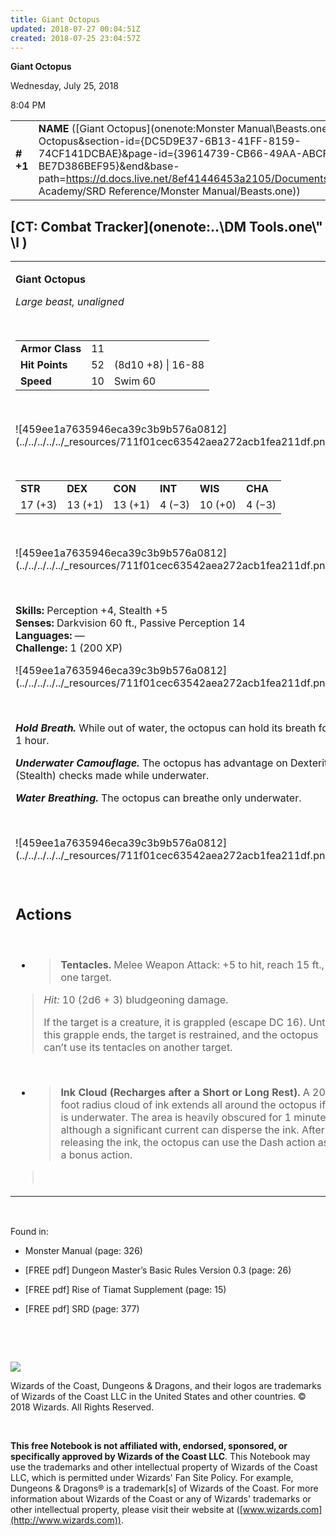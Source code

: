 ```yaml
---
title: Giant Octopus
updated: 2018-07-27 00:04:51Z
created: 2018-07-25 23:04:57Z
---
```


**Giant Octopus**

Wednesday, July 25, 2018

8:04 PM

|           |                                                                                                                                                                                                                                                                                                          |        |        |        |     |       |        |
|-----------|----------------------------------------------------------------------------------------------------------------------------------------------------------------------------------------------------------------------------------------------------------------------------------------------------------|--------|--------|--------|-----|-------|--------|
| **\# +1** | **NAME** ([Giant Octopus](onenote:Monster Manual\\Beasts.one#Giant Octopus&section-id={DC5D9E37-6B13-41FF-8159-74CF141DCBAE}&page-id={39614739-CB66-49AA-ABCF-BE7D386BEF95}&end&base-path=https://d.docs.live.net/8ef41446453a2105/Documents/Adventure Academy/SRD Reference/Monster Manual/Beasts.one)) | **11** | **52** | **52** | \-  | Notes | 200 XP |

## [CT: Combat Tracker](onenote:..\\DM Tools.one\\" \l )

<table><tbody><tr class="odd"><td><p><strong>Giant Octopus</strong></p><p><em>Large beast, unaligned</em></p><p> </p><table><tbody><tr class="odd"><td><strong>Armor Class</strong></td><td>11</td><td> </td></tr><tr class="even"><td><strong>Hit Points</strong></td><td>52</td><td>(8d10 +8) | 16-88</td></tr><tr class="odd"><td><strong>Speed</strong></td><td>10</td><td>Swim 60</td></tr></tbody></table><p> </p><p>![459ee1a7635946eca39c3b9b576a0812](../../../../../_resources/711f01cec63542aea272acb1fea211df.png)</p><p> </p><table><tbody><tr class="odd"><td><strong>STR</strong></td><td><strong>DEX</strong></td><td><strong>CON</strong></td><td><strong>INT</strong></td><td><strong>WIS</strong></td><td><strong>CHA</strong></td></tr><tr class="even"><td>17 (+3)</td><td>13 (+1)</td><td>13 (+1)</td><td>4 (−3)</td><td>10 (+0)</td><td>4 (−3)</td></tr></tbody></table><p> </p><p>![459ee1a7635946eca39c3b9b576a0812](../../../../../_resources/711f01cec63542aea272acb1fea211df.png)</p><p> </p><p><strong>Skills:</strong> Perception +4, Stealth +5<br />
<strong>Senses:</strong> Darkvision 60 ft., Passive Perception 14<br />
<strong>Languages:</strong> —<br />
<strong>Challenge:</strong> 1 (200 XP)</p><p>![459ee1a7635946eca39c3b9b576a0812](../../../../../_resources/711f01cec63542aea272acb1fea211df.png)</p><p> </p><p><em><strong>Hold Breath.</strong></em> While out of water, the octopus can hold its breath for 1 hour.</p><p><em><strong>Underwater Camouflage.</strong></em> The octopus has advantage on Dexterity (Stealth) checks made while underwater.</p><p><em><strong>Water Breathing.</strong></em> The octopus can breathe only underwater.</p><p> </p><p>![459ee1a7635946eca39c3b9b576a0812](../../../../../_resources/711f01cec63542aea272acb1fea211df.png)</p><p> </p><h2 id="actions"><strong>Actions</strong></h2><p> </p><ul><li><blockquote><p><strong>Tentacles.</strong> Melee Weapon Attack: +5 to hit, reach 15 ft., one target.</p></blockquote></li></ul><blockquote><p><em>Hit:</em> 10 (2d6 + 3) bludgeoning damage.</p><p>If the target is a creature, it is grappled (escape DC 16). Until this grapple ends, the target is restrained, and the octopus can’t use its tentacles on another target.</p></blockquote><p> </p><ul><li><blockquote><p><strong>Ink Cloud (Recharges after a Short or Long Rest).</strong> A 20-foot radius cloud of ink extends all around the octopus if it is underwater. The area is heavily obscured for 1 minute, although a significant current can disperse the ink. After releasing the ink, the octopus can use the Dash action as a bonus action.</p></blockquote></li></ul><blockquote><p> </p></blockquote></td></tr></tbody></table>

 

Found in:

-   Monster Manual (page: 326)

-   \[FREE pdf\] Dungeon Master’s Basic Rules Version 0.3 (page: 26)

-   \[FREE pdf\] Rise of Tiamat Supplement (page: 15)

-   \[FREE pdf\] SRD (page: 377)

 

 

![](tmp\media\image2.png)

Wizards of the Coast, Dungeons & Dragons, and their logos are trademarks of Wizards of the Coast LLC in the United States and other countries. © 2018 Wizards. All Rights Reserved.

 

**This free Notebook is not affiliated with, endorsed, sponsored, or specifically approved by Wizards of the Coast LLC**. This Notebook may use the trademarks and other intellectual property of Wizards of the Coast LLC, which is permitted under Wizards' Fan Site Policy. For example, Dungeons & Dragons® is a trademark\[s\] of Wizards of the Coast. For more information about Wizards of the Coast or any of Wizards' trademarks or other intellectual property, please visit their website at ([www.wizards.com](http://www.wizards.com)).
